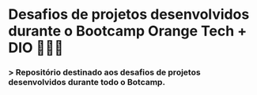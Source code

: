 # Desafios de projetos desenvolvidos durante o Bootcamp Orange Tech + DIO 👩🏻‍💻

### > Repositório destinado aos desafios de projetos desenvolvidos durante todo o Botcamp.
